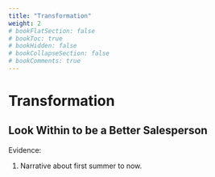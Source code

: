 ```yaml
---
title: "Transformation"
weight: 2
# bookFlatSection: false
# bookToc: true
# bookHidden: false
# bookCollapseSection: false
# bookComments: true
---
```

# Transformation

## Look Within to be a Better Salesperson

Evidence:
1. Narrative about first summer to now.
